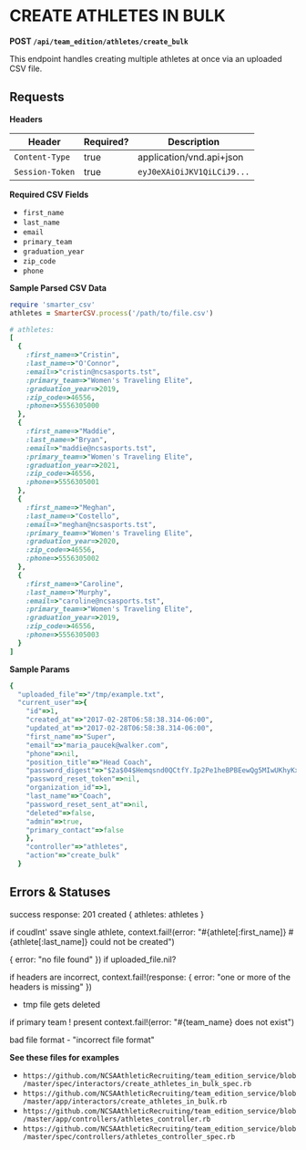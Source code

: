 # CREATE ATHLETES IN BULK

**POST `/api/team_edition/athletes/create_bulk`**

This endpoint handles creating multiple athletes at once via an uploaded CSV file.

## Requests

**Headers**

| Header          | Required? | Description                |
|-----------------|-----------|----------------------------|
| `Content-Type`  | true      | application/vnd.api+json   |
| `Session-Token` | true      | `eyJ0eXAiOiJKV1QiLCiJ9...` |


**Required CSV Fields**

* `first_name`
* `last_name`
* `email`
* `primary_team`
* `graduation_year`
* `zip_code`
* `phone`

**Sample Parsed CSV Data**

```ruby
require 'smarter_csv'
athletes = SmarterCSV.process('/path/to/file.csv')

# athletes:
[
  {
    :first_name=>"Cristin",
    :last_name=>"O'Connor",
    :email=>"cristin@ncsasports.tst",
    :primary_team=>"Women's Traveling Elite",
    :graduation_year=>2019,
    :zip_code=>46556,
    :phone=>5556305000
  },
  {
    :first_name=>"Maddie",
    :last_name=>"Bryan",
    :email=>"maddie@ncsasports.tst",
    :primary_team=>"Women's Traveling Elite",
    :graduation_year=>2021,
    :zip_code=>46556,
    :phone=>5556305001
  },
  {
    :first_name=>"Meghan",
    :last_name=>"Costello",
    :email=>"meghan@ncsasports.tst",
    :primary_team=>"Women's Traveling Elite",
    :graduation_year=>2020,
    :zip_code=>46556,
    :phone=>5556305002
  },
  {
    :first_name=>"Caroline",
    :last_name=>"Murphy",
    :email=>"caroline@ncsasports.tst",
    :primary_team=>"Women's Traveling Elite",
    :graduation_year=>2019,
    :zip_code=>46556,
    :phone=>5556305003
  }
]
```


**Sample Params**

```ruby
{
  "uploaded_file"=>"/tmp/example.txt",
  "current_user"=>{
    "id"=>1,
    "created_at"=>"2017-02-28T06:58:38.314-06:00",
    "updated_at"=>"2017-02-28T06:58:38.314-06:00",
    "first_name"=>"Super",
    "email"=>"maria_paucek@walker.com",
    "phone"=>nil,
    "position_title"=>"Head Coach",
    "password_digest"=>"$2a$04$Hemqsnd0QCtfY.Ip2Pe1heBPBEewQg5MIwUKhyKxGBT8cT5Iqn6X.",
    "password_reset_token"=>nil,
    "organization_id"=>1,
    "last_name"=>"Coach",
    "password_reset_sent_at"=>nil,
    "deleted"=>false,
    "admin"=>true,
    "primary_contact"=>false
    },
    "controller"=>"athletes",
    "action"=>"create_bulk"
  }
```

## Errors & Statuses



success response: 201 created { athletes: athletes }

if coudlnt' ssave single athlete, context.fail!(error: "#{athlete[:first_name]} #{athlete[:last_name]} could not be created")

{ error: "no file found" }) if uploaded_file.nil?

if headers are incorrect, context.fail!(response: { error: "one or more of the headers is missing" })
* tmp file gets deleted

if primary team ! present context.fail!(error: "#{team_name} does not exist")

bad file format - "incorrect file format"

**See these files for examples**

* `https://github.com/NCSAAthleticRecruiting/team_edition_service/blob/master/spec/interactors/create_athletes_in_bulk_spec.rb`
* `https://github.com/NCSAAthleticRecruiting/team_edition_service/blob/master/app/interactors/create_athletes_in_bulk.rb`
* `https://github.com/NCSAAthleticRecruiting/team_edition_service/blob/master/app/controllers/athletes_controller.rb`
* `https://github.com/NCSAAthleticRecruiting/team_edition_service/blob/master/spec/controllers/athletes_controller_spec.rb`
